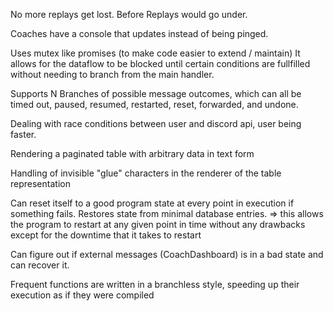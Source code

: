 No more replays get lost. Before Replays would go under.

Coaches have a console that updates instead of being pinged.

Uses mutex like promises (to make code easier to extend / maintain)
It allows for the dataflow to be blocked until certain conditions are fullfilled without needing to branch from the main handler.

Supports N Branches of possible message outcomes, which can all be timed out, paused, resumed, restarted, reset, forwarded, and undone.

Dealing with race conditions between user and discord api, user being faster.

Rendering a paginated table with arbitrary data in text form

Handling of invisible "glue" characters in the renderer of the table representation

Can reset itself to a good program state at every point in execution if something fails. Restores state from minimal database entries.
=> this allows the program to restart at any given point in time without any drawbacks except for the downtime that it takes to restart

Can figure out if external messages (CoachDashboard) is in a bad state and can recover it.

Frequent functions are written in a branchless style, speeding up their execution as if they were compiled
